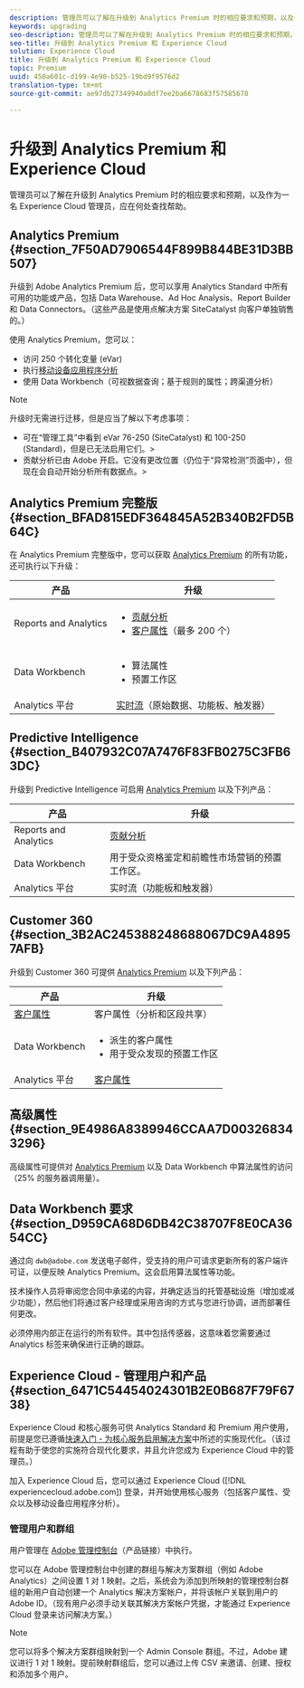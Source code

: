 ```yaml
---
description: 管理员可以了解在升级到 Analytics Premium 时的相应要求和预期，以及作为一名 Experience Cloud 管理员，应在何处查找帮助。
keywords: upgrading
seo-description: 管理员可以了解在升级到 Analytics Premium 时的相应要求和预期，以及作为一名 Experience Cloud 管理员，应在何处查找帮助。
seo-title: 升级到 Analytics Premium 和 Experience Cloud
solution: Experience Cloud
title: 升级到 Analytics Premium 和 Experience Cloud
topic: Premium
uuid: 450a601c-d199-4e90-b525-19bd9f9576d2
translation-type: tm+mt
source-git-commit: ae97db27349940a8df7ee2ba6678683f57585678

---
```



# 升级到 Analytics Premium 和 Experience Cloud

管理员可以了解在升级到 Analytics Premium 时的相应要求和预期，以及作为一名 Experience Cloud 管理员，应在何处查找帮助。

## Analytics Premium {#section_7F50AD7906544F899B844BE31D3BB507}

升级到 Adobe Analytics Premium 后，您可以享用 Analytics Standard 中所有可用的功能或产品，包括 Data Warehouse、Ad Hoc Analysis、Report Builder 和 Data Connectors。（这些产品是使用点解决方案 SiteCatalyst 向客户单独销售的。）

使用 Analytics Premium，您可以：

* 访问 250 个转化变量 (eVar)
* 执行[移动设备应用程序分析](https://docs.adobe.com/content/help/en/mobile-services/using/home.html)
* 使用 Data Workbench（可视数据查询；基于规则的属性；跨渠道分析）

>[!NOTE]
>
>升级时无需进行迁移，但是应当了解以下考虑事项：
>
>* 可在“管理工具”中看到 eVar 76-250 (SiteCatalyst) 和 100-250 (Standard)，但是已无法启用它们。&gt;
>* 贡献分析已由 Adobe 开启。它没有更改位置（仍位于“异常检测”页面中），但现在会自动开始分析所有数据点。&gt;


## Analytics Premium 完整版 {#section_BFAD815EDF364845A52B340B2FD5B64C}

在 Analytics Premium 完整版中，您可以获取 [Analytics Premium](../admin-getting-started/upgrade-to-analytics-premium.md#section_7F50AD7906544F899B844BE31D3BB507) 的所有功能，还可执行以下升级：

| 产品 | 升级 |
|--- |--- |
| Reports and Analytics | <ul><li>[贡献分析](https://docs.adobe.com/content/help/en/analytics/analyze/analysis-workspace/virtual-analyst/contribution-analysis/ca-tokens.html)</li><li>[客户属性](../attributes/attributes.md#concept_ACFEE7C8B8E94875BA0825CDF4913AF1)（最多 200 个）</li></ul> |
| Data Workbench | <ul><li>算法属性</li><li>预置工作区</li></ul> |
| Analytics 平台 | [实时流](https://helpx.adobe.com/analytics/kb/getting-started-with-livestream-api.html)（原始数据、功能板、触发器） |

## Predictive Intelligence {#section_B407932C07A7476F83FB0275C3FB63DC}

升级到 Predictive Intelligence 可启用 [Analytics Premium](../admin-getting-started/upgrade-to-analytics-premium.md#section_7F50AD7906544F899B844BE31D3BB507) 以及下列产品：

| 产品 | 升级 |
|---|---|
| Reports and Analytics | [贡献分析](https://docs.adobe.com/content/help/en/analytics/analyze/analysis-workspace/virtual-analyst/contribution-analysis/ca-tokens.html) |
| Data Workbench | 用于受众资格鉴定和前瞻性市场营销的预置工作区。 |
| Analytics 平台 | 实时流（功能板和触发器） |

## Customer 360 {#section_3B2AC245388248688067DC9A48957AFB}

升级到 Customer 360 可提供 [Analytics Premium](../admin-getting-started/upgrade-to-analytics-premium.md#section_7F50AD7906544F899B844BE31D3BB507) 以及下列产品：

| 产品 | 升级 |
|--- |--- |
| [客户属性](../attributes/attributes.md) | 客户属性（分析和区段共享） |
| Data Workbench | <ul><li>派生的客户属性</li><li>用于受众发现的预置工作区</li></ul> |
| Analytics 平台 | [客户属性](../attributes/attributes.md) |

## 高级属性 {#section_9E4986A8389946CCAA7D003268343296}

高级属性可提供对 [Analytics Premium](../admin-getting-started/upgrade-to-analytics-premium.md#section_7F50AD7906544F899B844BE31D3BB507) 以及 Data Workbench 中算法属性的访问（25% 的服务器调用量）。

## Data Workbench 要求 {#section_D959CA68D6DB42C38707F8E0CA3654CC}

通过向 `dwb@adobe.com` 发送电子邮件，受支持的用户可请求更新所有的客户端许可证，以便反映 Analytics Premium。这会启用算法属性等功能。

技术操作人员将审阅您合同中承诺的内容，并确定适当的托管基础设施（增加或减少功能），然后他们将通过客户经理或采用咨询的方式与您进行协调，进而部署任何更改。

必须停用内部正在运行的所有软件。其中包括传感器，这意味着您需要通过 Analytics 标签来确保进行正确的跟踪。

## Experience Cloud - 管理用户和产品 {#section_6471C54454024301B2E0B687F79F6738}

Experience Cloud 和核心服务可供 Analytics Standard 和 Premium 用户使用，前提是您已遵循[快速入门 - 为核心服务启用解决方案](../core-services/core-services.md#concept_07ED1D5C64234E77976E6D572E78FB9C)中所述的实施现代化。（该过程有助于使您的实施符合现代化要求，并且允许您成为 Experience Cloud 中的管理员。）

加入 Experience Cloud 后，您可以通过 Experience Cloud ([!DNL experiencecloud.adobe.com]) 登录，并开始使用核心服务（包括客户属性、受众以及移动设备应用程序分析）。

### 管理用户和群组

用户管理在 [Adobe 管理控制台](https://helpx.adobe.com/enterprise/help/aedash.html)（产品链接）中执行。

您可以在 Adobe 管理控制台中创建的群组与解决方案群组（例如 Adobe Analytics）之间设置 1 对 1 映射。之后，系统会为添加到所映射的管理控制台群组的新用户自动创建一个 Analytics 解决方案帐户，并将该帐户关联到用户的 Adobe ID。（现有用户必须手动关联其解决方案帐户凭据，才能通过 Experience Cloud 登录来访问解决方案。）

>[!NOTE]
>
>您可以将多个解决方案群组映射到一个 Admin Console 群组。不过，Adobe 建议进行 1 对 1 映射。提前映射群组后，您可以通过上传 CSV 来邀请、创建、授权和添加多个用户。
